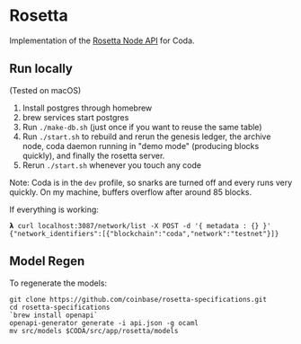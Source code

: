 # Rosetta

Implementation of the [Rosetta Node API](https://www.rosetta-api.org/docs/node_api_introduction.html) for Coda.

## Run locally

(Tested on macOS)

1. Install postgres through homebrew
2. brew services start postgres
3. Run `./make-db.sh` (just once if you want to reuse the same table)
4. Run `./start.sh` to rebuild and rerun the genesis ledger, the archive node, coda daemon running in "demo mode" (producing blocks quickly), and finally the rosetta server.
5. Rerun `./start.sh` whenever you touch any code

Note: Coda is in the `dev` profile, so snarks are turned off and every runs very quickly. On my machine, buffers overflow after around 85 blocks.

If everything is working:

```
𝝺 curl localhost:3087/network/list -X POST -d '{ metadata : {} }'
{"network_identifiers":[{"blockchain":"coda","network":"testnet"}]}
```

## Model Regen

To regenerate the models:

```
git clone https://github.com/coinbase/rosetta-specifications.git
cd rosetta-specifications
`brew install openapi`
openapi-generator generate -i api.json -g ocaml
mv src/models $CODA/src/app/rosetta/models
```
